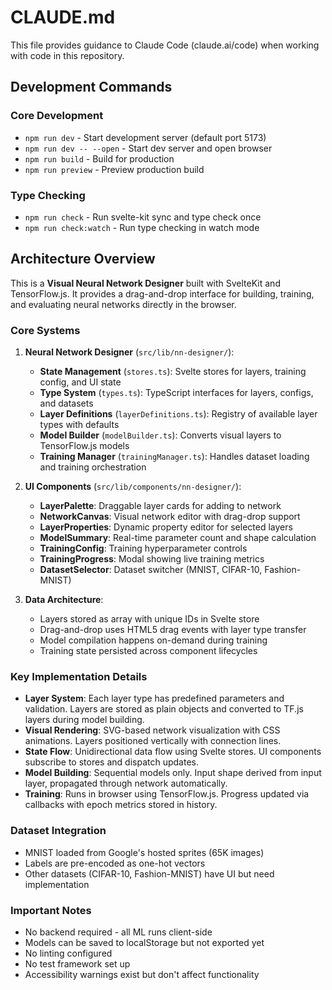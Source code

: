 # CLAUDE.md

This file provides guidance to Claude Code (claude.ai/code) when working with code in this repository.

## Development Commands

### Core Development
- `npm run dev` - Start development server (default port 5173)
- `npm run dev -- --open` - Start dev server and open browser
- `npm run build` - Build for production
- `npm run preview` - Preview production build

### Type Checking
- `npm run check` - Run svelte-kit sync and type check once
- `npm run check:watch` - Run type checking in watch mode

## Architecture Overview

This is a **Visual Neural Network Designer** built with SvelteKit and TensorFlow.js. It provides a drag-and-drop interface for building, training, and evaluating neural networks directly in the browser.

### Core Systems

1. **Neural Network Designer** (`src/lib/nn-designer/`):
   - **State Management** (`stores.ts`): Svelte stores for layers, training config, and UI state
   - **Type System** (`types.ts`): TypeScript interfaces for layers, configs, and datasets
   - **Layer Definitions** (`layerDefinitions.ts`): Registry of available layer types with defaults
   - **Model Builder** (`modelBuilder.ts`): Converts visual layers to TensorFlow.js models
   - **Training Manager** (`trainingManager.ts`): Handles dataset loading and training orchestration

2. **UI Components** (`src/lib/components/nn-designer/`):
   - **LayerPalette**: Draggable layer cards for adding to network
   - **NetworkCanvas**: Visual network editor with drag-drop support
   - **LayerProperties**: Dynamic property editor for selected layers
   - **ModelSummary**: Real-time parameter count and shape calculation
   - **TrainingConfig**: Training hyperparameter controls
   - **TrainingProgress**: Modal showing live training metrics
   - **DatasetSelector**: Dataset switcher (MNIST, CIFAR-10, Fashion-MNIST)

3. **Data Architecture**:
   - Layers stored as array with unique IDs in Svelte store
   - Drag-and-drop uses HTML5 drag events with layer type transfer
   - Model compilation happens on-demand during training
   - Training state persisted across component lifecycles

### Key Implementation Details

- **Layer System**: Each layer type has predefined parameters and validation. Layers are stored as plain objects and converted to TF.js layers during model building.
- **Visual Rendering**: SVG-based network visualization with CSS animations. Layers positioned vertically with connection lines.
- **State Flow**: Unidirectional data flow using Svelte stores. UI components subscribe to stores and dispatch updates.
- **Model Building**: Sequential models only. Input shape derived from input layer, propagated through network automatically.
- **Training**: Runs in browser using TensorFlow.js. Progress updated via callbacks with epoch metrics stored in history.

### Dataset Integration
- MNIST loaded from Google's hosted sprites (65K images)
- Labels are pre-encoded as one-hot vectors
- Other datasets (CIFAR-10, Fashion-MNIST) have UI but need implementation

### Important Notes
- No backend required - all ML runs client-side
- Models can be saved to localStorage but not exported yet
- No linting configured
- No test framework set up
- Accessibility warnings exist but don't affect functionality